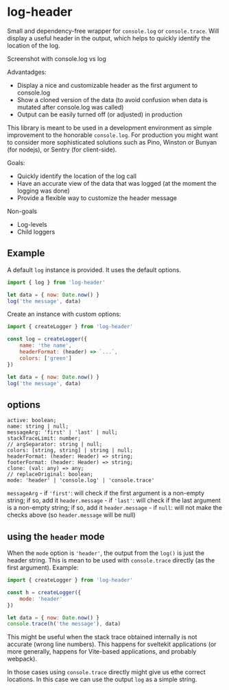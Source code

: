 # log-header

Small and dependency-free wrapper for `console.log` or `console.trace`. Will display a useful header in the output, which helps to quickly identify the location of the log.

Screenshot with console.log vs log

Advantadges:
- Display a nice and customizable header as the first argument to console.log
- Show a cloned version of the data (to avoid confusion when data is mutated after console.log was called)
- Output can be easily turned off (or adjusted) in production

This library is meant to be used in a development environment as simple improvement to the honorable `console.log`. For production you might want to consider more sophisticated solutions such as Pino, Winston or Bunyan (for nodejs), or Sentry (for client-side). 

Goals:
- Quickly identify the location of the log call 
- Have an accurate view of the data that was logged (at the moment the logging was done)
- Provide a flexible way to customize the header message 

Non-goals
- Log-levels 
- Child loggers

## Example

A default `log` instance is provided. It uses the default options.

```js
import { log } from 'log-header'

let data = { now: Date.now() }
log('the message', data)
```

<screenshot>

Create an instance with custom options:

```js
import { createLogger } from 'log-header'

const log = createLogger({
    name: 'the name',
    headerFormat: (header) => `...`,
    colors: ['green']
})

let data = { now: Date.now() }
log('the message', data)
```

<screenshot>

## options

	active: boolean;
	name: string | null;
	messageArg: 'first' | 'last' | null;
	stackTraceLimit: number;
	// argSeparator: string | null;
	colors: [string, string] | string | null;
	headerFormat: (header: Header) => string;
	footerFormat: (header: Header) => string;
	clone: (val: any) => any;
	// replaceOriginal: boolean;
	mode: 'header' | 'console.log' | 'console.trace'


`messageArg`
    - if `'first'`: will check if the first argument is a non-empty string; if so, add it `header.message` 
    - if `'last'`: will check if the last argument is a non-empty string; if so, add it `header.message`
    - if `null`: will not make the checks above (so `header.message` will be null)


## using the `header` mode

When the `mode` option is `'header'`, the output from the `log()` is just the header string. This is mean to be used with `console.trace` directly (as the first argument). Example:


```js
import { createLogger } from 'log-header'

const h = createLogger({
    mode: 'header'
})

let data = { now: Date.now() }
console.trace(h('the message'), data)
```

This might be useful when the stack trace obtained internally is not accurate (wrong line numbers). This happens for sveltekit applications (or more generally, happens for Vite-based applications, and probably webpack).

In those cases using `console.trace` directly might give us ethe correct locations. In this case we can use the output `log` as a simple string. 
